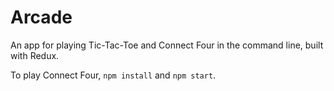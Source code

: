 # Arcade

An app for playing Tic-Tac-Toe and Connect Four in the command line, built with Redux.


To play Connect Four, ```npm install``` and ```npm start```.
